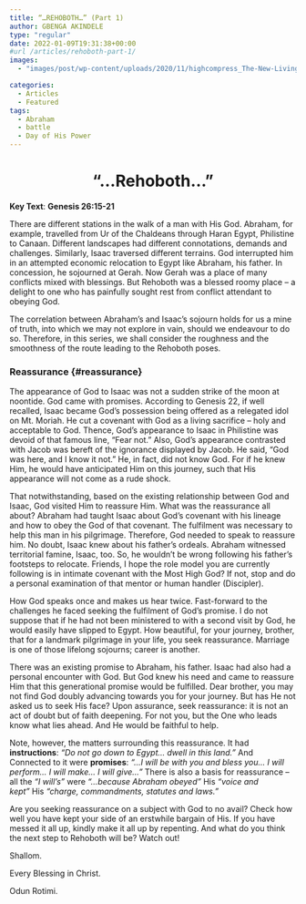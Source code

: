```yaml
---
title: “…REHOBOTH…” (Part 1)
author: GBENGA AKINDELE
type: "regular"
date: 2022-01-09T19:31:38+00:00
#url /articles/rehoboth-part-1/
images: 
  - "images/post/wp-content/uploads/2020/11/highcompress_The-New-Living-Way-Community-Website-Blog-Image-Template-500-x-500-4.jpg"

categories:
  - Articles
  - Featured
tags:
  - Abraham
  - battle
  - Day of His Power
---
```

<h1 id="rehoboth" style="text-align: center;">
  <strong>&#8220;&#8230;Rehoboth&#8230;&#8221;</strong>
</h1>

**Key Text**: **Genesis 26:15-21**

There are different stations in the walk of a man with His God. Abraham, for example, travelled from Ur of the Chaldeans through Haran Egypt, Philistine to Canaan. Different landscapes had different connotations, demands and challenges. Similarly, Isaac traversed different terrains. God interrupted him in an attempted economic relocation to Egypt like Abraham, his father. In concession, he sojourned at Gerah. Now Gerah was a place of many conflicts mixed with blessings. But Rehoboth was a blessed roomy place – a delight to one who has painfully sought rest from conflict attendant to obeying God.

The correlation between Abraham’s and Isaac’s sojourn holds for us a mine of truth, into which we may not explore in vain, should we endeavour to do so. Therefore, in this series, we shall consider the roughness and the smoothness of the route leading to the Rehoboth poses.

### Reassurance {#reassurance}

The appearance of God to Isaac was not a sudden strike of the moon at noontide. God came with promises. According to <a class="NETBibleTagged">Genesis 22</a>, if well recalled, Isaac became God’s possession being offered as a relegated idol on Mt. Moriah. He cut a covenant with God as a living sacrifice – holy and acceptable to God. Thence, God’s appearance to Isaac in Philistine was devoid of that famous line, “Fear not.” Also, God’s appearance contrasted with Jacob was bereft of the ignorance displayed by Jacob. He said, “God was here, and I know it not.” He, in fact, did not know God. For if he knew Him, he would have anticipated Him on this journey, such that His appearance will not come as a rude shock.

That notwithstanding, based on the existing relationship between God and Isaac, God visited Him to reassure Him. What was the reassurance all about? Abraham had taught Isaac about God’s covenant with his lineage and how to obey the God of that covenant. The fulfilment was necessary to help this man in his pilgrimage. Therefore, God needed to speak to reassure him. No doubt, Isaac knew about his father’s ordeals. Abraham witnessed territorial famine, Isaac, too. So, he wouldn’t be wrong following his father’s footsteps to relocate. Friends, I hope the role model you are currently following is in intimate covenant with the Most High God? If not, stop and do a personal examination of that mentor or human handler (Discipler).

How God speaks once and makes us hear twice. Fast-forward to the challenges he faced seeking the fulfilment of God’s promise. I do not suppose that if he had not been ministered to with a second visit by God, he would easily have slipped to Egypt. How beautiful, for your journey, brother, that for a landmark pilgrimage in your life, you seek reassurance. Marriage is one of those lifelong sojourns; career is another.

There was an existing promise to Abraham, his father. Isaac had also had a personal encounter with God. But God knew his need and came to reassure Him that this generational promise would be fulfilled. Dear brother, you may not find God doubly advancing towards you for your journey. But has He not asked us to seek His face? Upon assurance, seek reassurance: it is not an act of doubt but of faith deepening. For not you, but the One who leads know what lies ahead. And He would be faithful to help.

Note, however, the matters surrounding this reassurance. It had **instructions**: _“Do not go down to Egypt… dwell in this land.”_ And Connected to it were **promises**: _“…I will be with you and bless you… I will perform… I will make… I will give…”_ There is also a basis for reassurance – all the _“I will’s”_ were _“…because Abraham obeyed”_ His _“voice and kept”_ His _“charge, commandments, statutes and laws.”_

Are you seeking reassurance on a subject with God to no avail? Check how well you have kept your side of an erstwhile bargain of His. If you have messed it all up, kindly make it all up by repenting. And what do you think the next step to Rehoboth will be? Watch out!

Shallom.

Every Blessing in Christ.

Odun Rotimi.
